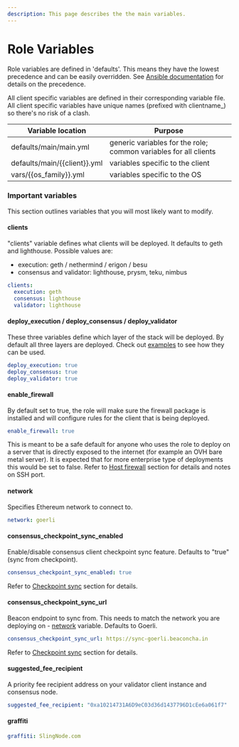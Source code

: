 ```yaml
---
description: This page describes the the main variables.
---
```


# Role Variables

Role variables are defined in 'defaults'. This means they have the lowest precedence and can be easily overridden. See [Ansible documentation](https://docs.ansible.com/ansible/latest/playbook\_guide/playbooks\_variables.html#understanding-variable-precedence) for details on the precedence.&#x20;

All client specific variables are defined in their corresponding variable file. All client specific variables have unique names (prefixed with clientname\_) so there's no risk of a clash.&#x20;

| Variable location              | Purpose                                                           |
| ------------------------------ | ----------------------------------------------------------------- |
| defaults/main/main.yml         | generic variables for the role;  common variables for all clients |
| defaults/main/\{{client\}}.yml | variables specific to the client                                  |
| vars/\{{os\_family\}}.yml      | variables specific to the OS                                      |

### Important variables

This section outlines variables that you will most likely want to modify.

#### clients

"clients" variable defines what clients will be deployed. It defaults to geth and lighthouse. Possible values are:&#x20;

* execution: geth / nethermind / erigon / besu
* consensus and validator: lighthouse, prysm, teku, nimbus

```yaml
clients:
  execution: geth
  consensus: lighthouse
  validator: lighthouse
```

#### deploy\_execution / deploy\_consensus / deploy\_validator

These three variables define which layer of the stack will be deployed. By default all three layers are deployed. Check out [examples](using-the-role.md) to see how they can be used.

```yaml
deploy_execution: true
deploy_consensus: true
deploy_validator: true
```

#### enable\_firewall

By default set to true, the role will make sure the firewall package is installed and will configure rules for the client that is being deployed.&#x20;

```yaml
enable_firewall: true
```

This is meant to be a safe default for anyone who uses the role to deploy on a server that is directly exposed to the internet (for example an OVH bare metal server). It is expected that for more enterprise type of deployments this would be set to false. Refer to [Host firewall](architecture/security.md#host-firewall) section for details and notes on SSH port.&#x20;

#### network

Specifies Ethereum network to connect to.&#x20;

```yaml
network: goerli
```

#### consensus\_checkpoint\_sync\_enabled

Enable/disable consensus client checkpoint sync feature. Defaults to "true" (sync from checkpoint).

```yaml
consensus_checkpoint_sync_enabled: true
```

Refer to [Checkpoint sync](checkpoint-sync.md) section for details.

#### consensus\_checkpoint\_sync\_url

Beacon endpoint to sync from. This needs to match the network you are deploying on -  [network](role-variables.md#network) variable.  Defaults to Goerli.

```yaml
consensus_checkpoint_sync_url: https://sync-goerli.beaconcha.in
```

Refer to [Checkpoint sync](checkpoint-sync.md) section for details.

#### suggested\_fee\_recipient

A priority fee recipient address on your validator client instance and consensus node.

```yaml
suggested_fee_recipient: "0xa10214731A6D9eC03d36d1437796D1cEe6a061f7" 
```

#### graffiti

```yaml
graffiti: SlingNode.com
```

